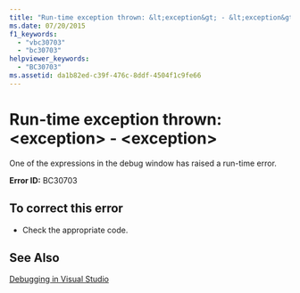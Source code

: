 ```yaml
---
title: "Run-time exception thrown: &lt;exception&gt; - &lt;exception&gt;"
ms.date: 07/20/2015
f1_keywords: 
  - "vbc30703"
  - "bc30703"
helpviewer_keywords: 
  - "BC30703"
ms.assetid: da1b82ed-c39f-476c-8ddf-4504f1c9fe66
---
```

# Run-time exception thrown: &lt;exception&gt; - &lt;exception&gt;
One of the expressions in the debug window has raised a run-time error.  
  
 **Error ID:** BC30703  
  
## To correct this error  
  
- Check the appropriate code.  
  
## See Also  
 [Debugging in Visual Studio](/visualstudio/debugger/debugging-in-visual-studio)
